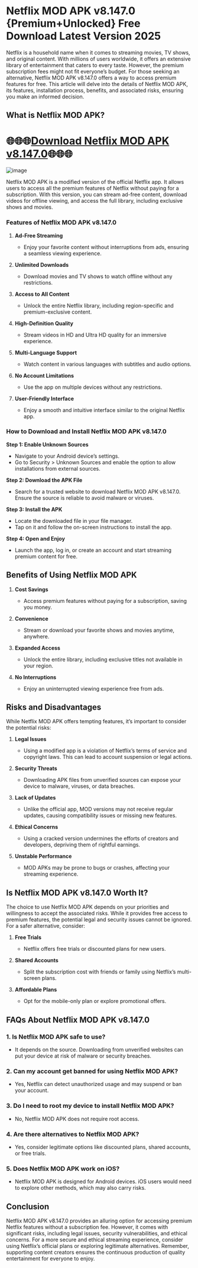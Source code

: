 # Netflix MOD APK v8.147.0 {Premium+Unlocked} Free Download Latest Version 2025

Netflix is a household name when it comes to streaming movies, TV shows, and original content. With millions of users worldwide, it offers an extensive library of entertainment that caters to every taste. However, the premium subscription fees might not fit everyone’s budget. For those seeking an alternative, Netflix MOD APK v8.147.0 offers a way to access premium features for free. This article will delve into the details of Netflix MOD APK, its features, installation process, benefits, and associated risks, ensuring you make an informed decision.

## **What is Netflix MOD APK?**
# 🌐🌐🌐[Download Netflix MOD APK v8.147.0](https://modcombo.com/netflix.html)🌐🌐🌐
![image](https://github.com/user-attachments/assets/2a855385-1403-4ea0-8f56-06086d541a5d)

Netflix MOD APK is a modified version of the official Netflix app. It allows users to access all the premium features of Netflix without paying for a subscription. With this version, you can stream ad-free content, download videos for offline viewing, and access the full library, including exclusive shows and movies.

### **Features of Netflix MOD APK v8.147.0**

1. **Ad-Free Streaming**
   - Enjoy your favorite content without interruptions from ads, ensuring a seamless viewing experience.

2. **Unlimited Downloads**
   - Download movies and TV shows to watch offline without any restrictions.

3. **Access to All Content**
   - Unlock the entire Netflix library, including region-specific and premium-exclusive content.

4. **High-Definition Quality**
   - Stream videos in HD and Ultra HD quality for an immersive experience.

5. **Multi-Language Support**
   - Watch content in various languages with subtitles and audio options.

6. **No Account Limitations**
   - Use the app on multiple devices without any restrictions.

7. **User-Friendly Interface**
   - Enjoy a smooth and intuitive interface similar to the original Netflix app.

### **How to Download and Install Netflix MOD APK v8.147.0**

**Step 1: Enable Unknown Sources**
   - Navigate to your Android device’s settings.
   - Go to Security > Unknown Sources and enable the option to allow installations from external sources.

**Step 2: Download the APK File**
   - Search for a trusted website to download Netflix MOD APK v8.147.0. Ensure the source is reliable to avoid malware or viruses.

**Step 3: Install the APK**
   - Locate the downloaded file in your file manager.
   - Tap on it and follow the on-screen instructions to install the app.

**Step 4: Open and Enjoy**
   - Launch the app, log in, or create an account and start streaming premium content for free.

## **Benefits of Using Netflix MOD APK**

1. **Cost Savings**
   - Access premium features without paying for a subscription, saving you money.

2. **Convenience**
   - Stream or download your favorite shows and movies anytime, anywhere.

3. **Expanded Access**
   - Unlock the entire library, including exclusive titles not available in your region.

4. **No Interruptions**
   - Enjoy an uninterrupted viewing experience free from ads.

## **Risks and Disadvantages**

While Netflix MOD APK offers tempting features, it’s important to consider the potential risks:

1. **Legal Issues**
   - Using a modified app is a violation of Netflix’s terms of service and copyright laws. This can lead to account suspension or legal actions.

2. **Security Threats**
   - Downloading APK files from unverified sources can expose your device to malware, viruses, or data breaches.

3. **Lack of Updates**
   - Unlike the official app, MOD versions may not receive regular updates, causing compatibility issues or missing new features.

4. **Ethical Concerns**
   - Using a cracked version undermines the efforts of creators and developers, depriving them of rightful earnings.

5. **Unstable Performance**
   - MOD APKs may be prone to bugs or crashes, affecting your streaming experience.

## **Is Netflix MOD APK v8.147.0 Worth It?**

The choice to use Netflix MOD APK depends on your priorities and willingness to accept the associated risks. While it provides free access to premium features, the potential legal and security issues cannot be ignored. For a safer alternative, consider:

1. **Free Trials**
   - Netflix offers free trials or discounted plans for new users.

2. **Shared Accounts**
   - Split the subscription cost with friends or family using Netflix’s multi-screen plans.

3. **Affordable Plans**
   - Opt for the mobile-only plan or explore promotional offers.

## **FAQs About Netflix MOD APK v8.147.0**

### **1. Is Netflix MOD APK safe to use?**
   - It depends on the source. Downloading from unverified websites can put your device at risk of malware or security breaches.

### **2. Can my account get banned for using Netflix MOD APK?**
   - Yes, Netflix can detect unauthorized usage and may suspend or ban your account.

### **3. Do I need to root my device to install Netflix MOD APK?**
   - No, Netflix MOD APK does not require root access.

### **4. Are there alternatives to Netflix MOD APK?**
   - Yes, consider legitimate options like discounted plans, shared accounts, or free trials.

### **5. Does Netflix MOD APK work on iOS?**
   - Netflix MOD APK is designed for Android devices. iOS users would need to explore other methods, which may also carry risks.

## **Conclusion**

Netflix MOD APK v8.147.0 provides an alluring option for accessing premium Netflix features without a subscription fee. However, it comes with significant risks, including legal issues, security vulnerabilities, and ethical concerns. For a more secure and ethical streaming experience, consider using Netflix’s official plans or exploring legitimate alternatives. Remember, supporting content creators ensures the continuous production of quality entertainment for everyone to enjoy.

